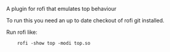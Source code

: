 A plugin for rofi that emulates top behaviour 

To run this you need an up to date checkout of rofi git installed.

Run rofi like:

```
    rofi -show top -modi top.so 
```
